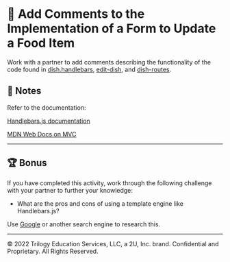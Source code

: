 # 📐 Add Comments to the Implementation of a Form to Update a Food Item

Work with a partner to add comments describing the functionality of the code found in [dish.handlebars](Unsolved/views/dish.handlebars), [edit-dish](Unsolved/public/js/edit-dish.js), and [dish-routes](Unsolved/controllers/api/dish-routes.js).

## 📝 Notes

Refer to the documentation: 

[Handlebars.js documentation](https://handlebarsjs.com/guide/#what-is-handlebars)

[MDN Web Docs on MVC](https://developer.mozilla.org/en-US/docs/Glossary/MVC)

---

## 🏆 Bonus

If you have completed this activity, work through the following challenge with your partner to further your knowledge:

* What are the pros and cons of using a template engine like Handlebars.js?

Use [Google](https://www.google.com) or another search engine to research this.

---
© 2022 Trilogy Education Services, LLC, a 2U, Inc. brand. Confidential and Proprietary. All Rights Reserved.